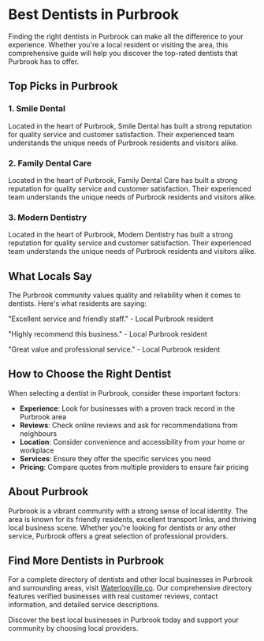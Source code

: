 # Best Dentists in Purbrook

Finding the right dentists in Purbrook can make all the difference to your experience. Whether you're a local resident or visiting the area, this comprehensive guide will help you discover the top-rated dentists that Purbrook has to offer.

## Top Picks in Purbrook

### 1. Smile Dental
Located in the heart of Purbrook, Smile Dental has built a strong reputation for quality service and customer satisfaction. Their experienced team understands the unique needs of Purbrook residents and visitors alike.

### 2. Family Dental Care
Located in the heart of Purbrook, Family Dental Care has built a strong reputation for quality service and customer satisfaction. Their experienced team understands the unique needs of Purbrook residents and visitors alike.

### 3. Modern Dentistry
Located in the heart of Purbrook, Modern Dentistry has built a strong reputation for quality service and customer satisfaction. Their experienced team understands the unique needs of Purbrook residents and visitors alike.

## What Locals Say

The Purbrook community values quality and reliability when it comes to dentists. Here's what residents are saying:

"Excellent service and friendly staff." - Local Purbrook resident

"Highly recommend this business." - Local Purbrook resident

"Great value and professional service." - Local Purbrook resident

## How to Choose the Right Dentist

When selecting a dentist in Purbrook, consider these important factors:

- **Experience**: Look for businesses with a proven track record in the Purbrook area
- **Reviews**: Check online reviews and ask for recommendations from neighbours
- **Location**: Consider convenience and accessibility from your home or workplace
- **Services**: Ensure they offer the specific services you need
- **Pricing**: Compare quotes from multiple providers to ensure fair pricing

## About Purbrook

Purbrook is a vibrant community with a strong sense of local identity. The area is known for its friendly residents, excellent transport links, and thriving local business scene. Whether you're looking for dentists or any other service, Purbrook offers a great selection of professional providers.

## Find More Dentists in Purbrook

For a complete directory of dentists and other local businesses in Purbrook and surrounding areas, visit [Waterlooville.co](https://waterlooville.co). Our comprehensive directory features verified businesses with real customer reviews, contact information, and detailed service descriptions.

Discover the best local businesses in Purbrook today and support your community by choosing local providers.

